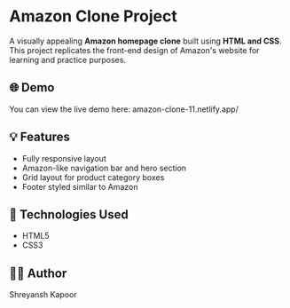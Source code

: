 # Amazon Clone Project

A visually appealing **Amazon homepage clone** built using **HTML and CSS**. This project replicates the front-end design of Amazon's website for learning and practice purposes.

## 🌐 Demo

You can view the live demo here: amazon-clone-11.netlify.app/

## 💡 Features

- Fully responsive layout
- Amazon-like navigation bar and hero section
- Grid layout for product category boxes
- Footer styled similar to Amazon

## 🚀 Technologies Used

- HTML5
- CSS3

## 🧑‍💻 Author

Shreyansh Kapoor
